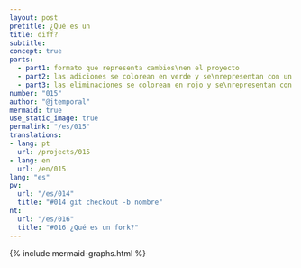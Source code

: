 ```yaml
---
layout: post
pretitle: ¿Qué es un
title: diff?
subtitle:
concept: true
parts:
  - part1: formato que representa cambios\nen el proyecto
  - part2: las adiciones se colorean en verde y se\nrepresentan con un más (+)
  - part3: las eliminaciones se colorean en rojo y se\nrepresentan con un menos (-)
number: "015"
author: "@jtemporal"
mermaid: true
use_static_image: true
permalink: "/es/015"
translations:
- lang: pt
  url: /projects/015
- lang: en
  url: /en/015
lang: "es"
pv:
  url: "/es/014"
  title: "#014 git checkout -b nombre"
nt:
  url: "/es/016"
  title: "#016 ¿Qué es un fork?"
---
```


{% include mermaid-graphs.html %}
